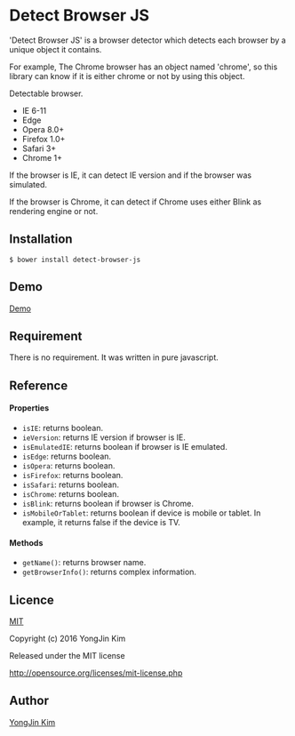 # Detect Browser JS

'Detect Browser JS' is a browser detector which detects each browser by a unique object it contains.

For example, The Chrome browser has an object named 'chrome', so this library can know if it is either chrome or not by using this object.

Detectable browser.

* IE 6-11
* Edge
* Opera 8.0+
* Firefox 1.0+
* Safari 3+
* Chrome 1+

If the browser is IE, it can detect IE version and if the browser was simulated.

If the browser is Chrome, it can detect if Chrome uses either Blink as rendering engine or not.

## Installation
```
$ bower install detect-browser-js
```

## Demo
[Demo](http://kim-yongjin.github.io/detect-browser-js/detect-browser-js-test.html)

## Requirement
There is no requirement.
It was written in pure javascript.

## Reference
#### Properties

* `isIE`: returns boolean.
* `ieVersion`: returns IE version if browser is IE.
* `isEmulatedIE`: returns boolean if browser is IE emulated.
* `isEdge`: returns boolean.
* `isOpera`: returns boolean.
* `isFirefox`: returns boolean.
* `isSafari`: returns boolean.
* `isChrome`: returns boolean.
* `isBlink`: returns boolean if browser is Chrome.
* `isMobileOrTablet`: returns boolean if device is mobile or tablet. In example, it returns false if the device is TV.

#### Methods
* `getName()`: returns browser name.
* `getBrowserInfo()`: returns complex information.

## Licence
[MIT](http://opensource.org/licenses/mit-license.php)

Copyright (c) 2016 YongJin Kim

Released under the MIT license

http://opensource.org/licenses/mit-license.php

## Author

[YongJin Kim](https://github.com/Kim-YongJin)
